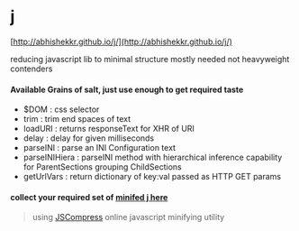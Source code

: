j
=

[http://abhishekkr.github.io/j/](http://abhishekkr.github.io/j/)

reducing javascript lib to minimal structure mostly needed not heavyweight contenders

#### Available Grains of salt, just use enough to get required taste

* $DOM : css selector
* trim : trim end spaces of text
* loadURI : returns responseText for XHR of URI
* delay : delay for given milliseconds
* parseINI : parse an INI Configuration text
* parseINIHiera : parseINI method with hierarchical inference capability for ParentSections grouping ChildSections
* getUrlVars : return dictionary of key:val passed as HTTP GET params

#### collect your required set of [minifed j here](http://abhishekkr.github.io/j/minified/customize.html)

> using [JSCompress](http://jscompress.com/) online javascript minifying utility
